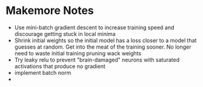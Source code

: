 # Makemore Notes

- Use mini-batch gradient descent to increase training speed and discourage getting stuck in local minima
- Shrink initial weights so the initial model has a loss closer to a model that guesses at random. Get into the meat of the training sooner. No longer need to waste initial training pruning wack weights
- Try leaky relu to prevent "brain-damaged" neurons with saturated activations that produce no gradient
- implement batch norm
-

